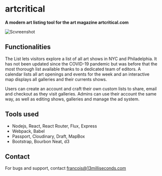 # artcritical
**A modern art listing tool for the art magazine artcritical.com**

![Scvreenshot](https://i.imgur.com/MVlBkKD.png?1)

## Functionalities
The List lets visitors explore a list of all art shows in NYC and Philadelphia. It has not been updated since the COVID-19 pandemic but was before that the most thorough list available thanks to a dedicated team of editors. A calendar lists all art openings and events for the week and an interactive map displays all galleries and their currents shows. 

Users can create an account and craft their own custom lists to share, email and checkout as they visit galleries. 
Admins can use their account the same way, as well as editing shows, galleries and manage the ad system.

## Tools used
- Nodejs, React, React Router, Flux, Express
- Webpack, Babel
- Passport, Cloudinary, Draft, MapBox
- Bootstrap, Bourbon Neat, d3

## Contact
For bugs and support, contact francois@13milliseconds.com
